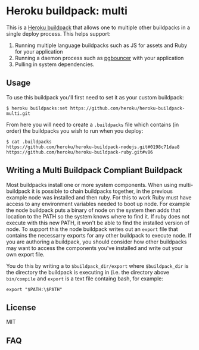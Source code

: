 # Heroku buildpack: multi

This is a [Heroku buildpack](http://devcenter.heroku.com/articles/buildpacks) that
allows one to multiple other buildpacks in a single deploy process. This helps support:

1. Running multiple language buildpacks such as JS for assets and Ruby for your application
2. Running a daemon process such as [pgbouncer](https://github.com/heroku/heroku-buildpack-pgbouncer) with your application
3. Pulling in system dependencies.

## Usage

To use this buildpack you'll first need to set it as your custom buildpack:

    $ heroku buildpacks:set https://github.com/heroku/heroku-buildpack-multi.git

From here you will need to create a `.buildpacks` file which contains (in order) the buildpacks you wish to run when you deploy:

    $ cat .buildpacks
    https://github.com/heroku/heroku-buildpack-nodejs.git#0198c71daa8
    https://github.com/heroku/heroku-buildpack-ruby.git#v86

## Writing a Multi Buildpack Compliant Buildpack

Most buildpacks install one or more system components. When using multi-buildpack it is possible to chain buildpacks together, in the previous example node was installed and then ruby. For this to work Ruby must have access to any environment variables needed to boot up node. For example the node buildpack puts a binary of node on the system then adds that location to the PATH so the system knows where to find it. If ruby does not execute with this new PATH, it won't be able to find the installed version of node. To support this the node buildpack writes out an `export` file that contains the necessarry exports for any other buildpack to execute node. If you are authoring a buildpack, you should consider how other buildpacks may want to access the components you've installed and write out your own export file.

You do this by writing a to `$buildpack_dir/export` where `$buildpack_dir` is the directory the buildpack is executing in (i.e. the directory above `bin/compile` and `export` is a text file containg bash, for example:

```
export "$PATH:\$PATH"
```

## License

MIT

## FAQ

